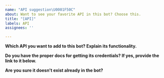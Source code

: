 ```yaml
---
name: "API suggestion\U0001F50C"
about: Want to see your favorite API in this bot? Choose this.
title: "[API]"
labels: API
assignees: ''

---
```


**Which API you want to add to this bot? Explain its functionality.**

**Do you have the proper docs for getting its credentials? If yes, provide the link to it below.**

**Are you sure it doesn't exist already in the bot?**
